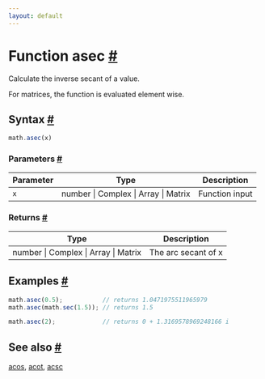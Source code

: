 ```yaml
---
layout: default
---
```


<h1 id="function-asec">Function asec <a href="#function-asec" title="Permalink">#</a></h1>

Calculate the inverse secant of a value.

For matrices, the function is evaluated element wise.


<h2 id="syntax">Syntax <a href="#syntax" title="Permalink">#</a></h2>

```js
math.asec(x)
```

<h3 id="parameters">Parameters <a href="#parameters" title="Permalink">#</a></h3>

Parameter | Type | Description
--------- | ---- | -----------
`x` | number &#124; Complex &#124; Array &#124; Matrix | Function input

<h3 id="returns">Returns <a href="#returns" title="Permalink">#</a></h3>

Type | Description
---- | -----------
number &#124; Complex &#124; Array &#124; Matrix | The arc secant of x


<h2 id="examples">Examples <a href="#examples" title="Permalink">#</a></h2>

```js
math.asec(0.5);           // returns 1.0471975511965979
math.asec(math.sec(1.5)); // returns 1.5

math.asec(2);             // returns 0 + 1.3169578969248166 i
```


<h2 id="see-also">See also <a href="#see-also" title="Permalink">#</a></h2>

[acos](acos.html),
[acot](acot.html),
[acsc](acsc.html)


<!-- Note: This file is automatically generated from source code comments. Changes made in this file will be overridden. -->
